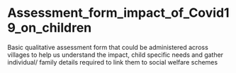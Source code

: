 # Assessment_form_impact_of_Covid19_on_children
Basic qualitative assessment form that could be administered across villages to help us understand the impact, child specific needs and gather individual/ family details required to link them to social welfare schemes
